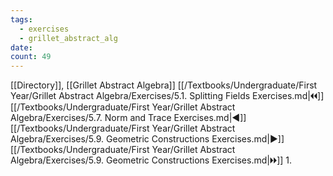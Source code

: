 ```yaml
---
tags:
  - exercises
  - grillet_abstract_alg
date:
count: 49
---
```

[[Directory]], [[Grillet Abstract Algebra]]
[[/Textbooks/Undergraduate/First Year/Grillet Abstract Algebra/Exercises/5.1. Splitting Fields Exercises.md|🞀🞀]] [[/Textbooks/Undergraduate/First Year/Grillet Abstract Algebra/Exercises/5.7. Norm and Trace Exercises.md|◀]] [[/Textbooks/Undergraduate/First Year/Grillet Abstract Algebra/Exercises/5.9. Geometric Constructions Exercises.md|▶]] [[/Textbooks/Undergraduate/First Year/Grillet Abstract Algebra/Exercises/5.9. Geometric Constructions Exercises.md|🞂🞂]]
1. 